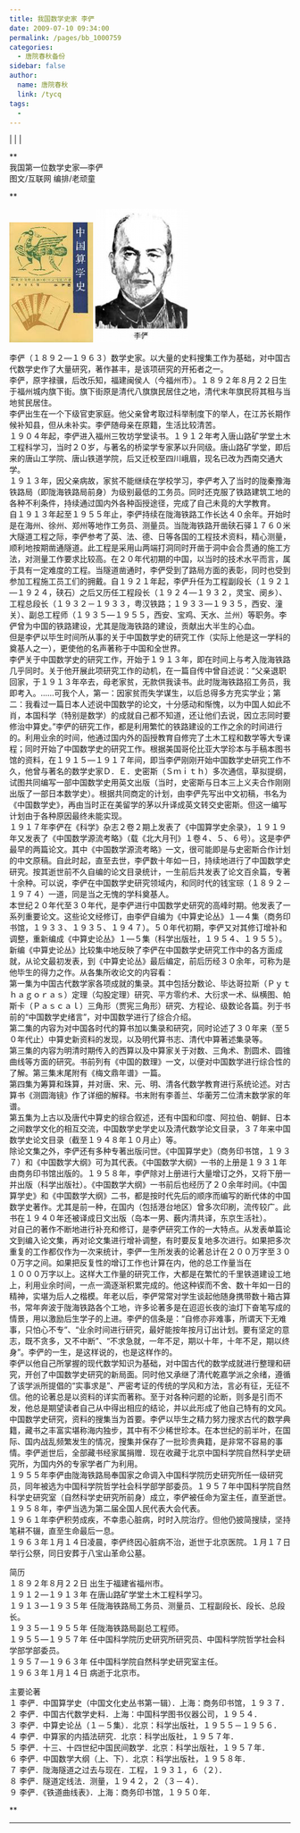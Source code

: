 ```yaml
---
title: 我国数学史家 李俨
date: 2009-07-10 09:34:00
permalink: /pages/bb_1000759
categories: 
  - 唐院春秋备份
sidebar: false
author: 
  name: 唐院春秋
  link: /tycq
tags: 
  - 
---
```


|  |  |

**  
我国第一位数学史家—李俨  
图文/互联网 编排/老顽童  
  
**

![](/pic/img.bimg.126.net_photo_CFeYE6EhulGDmPXWPBRX-g==_4274478996329239345.jpg)
![](/pic/img.bimg.126.net_photo_AddLPAGwKMg1gpqaDDRZ3g==_4274478996329239351.jpg)

  
  

李俨（１８９２—１９６３）数学史家。以大量的史料搜集工作为基础，对中国古代数学史作了大量研究，著作甚丰，是该项研究的开拓者之一。  
李俨，原字禄骥，后改乐知，福建闽侯人（今福州市）。１８９２年８月２２日生于福州城内旗下街。旗下街原是清代八旗旗民居住之地，清代末年旗民将其租与当地贫民居住。  
李俨出生在一个下级官吏家庭。他父亲曾考取过科举制度下的举人，在江苏长期作候补知县，但从未补实。李俨随母亲在原籍，生活比较清苦。  
１９０４年起，李俨进入福州三牧坊学堂读书。１９１２年考入唐山路矿学堂土木工程科学习，当时２０岁，与著名的桥梁学专家茅以升同级。唐山路矿学堂，即后来的唐山工学院、唐山铁道学院，后又迁校至四川峨眉，现名已改为西南交通大学。  
１９１３年，因父亲病故，家贫不能继续在学校学习，李俨考入了当时的陇秦豫海铁路局（即陇海铁路局前身）为级别最低的工务员。同时还克服了铁路建筑工地的各种不利条件，持续通过国内外各种函授途径，完成了自己未竟的大学教育。  
自１９１３年起至１９５５年止，李俨持续在陇海铁路工作长达４０余年。开始时是在海州、徐州、郑州等地作工务员、测量员。当陇海铁路开凿硖石驿１７６０米大隧道工程之际，李俨参考了英、法、德、日等各国的工程技术资料，精心测量，顺利地按期凿通隧道。此工程是采用山两端打洞同时开凿于洞中会合贯通的施工方法，对测量工作要求比较高。在２０年代初期的中国，以当时的技术水平而言，属于具有一定难度的工程。当隧道凿通时，李俨受到了路局方面的表彰，同时也受到参加工程施工员工们的拥戴。自１９２１年起，李俨升任为工程副段长（１９２１—１９２４，硖石）之后又历任工程段长（１９２４—１９３２，灵宝、阌乡）、工程总段长（１９３２－１９３３，粤汉铁路；１９３３—１９３５，西安、潼关）、副总工程师（１９３５—１９５５，西安、宝鸡、天水、兰州）等职务。李俨曾为中国的铁路建设，尤其是陇海铁路的建设，贡献出大半生的心血。  
但是李俨以毕生时间所从事的关于中国数学史的研究工作（实际上他是这一学科的奠基人之一），更使他的名声著称于中国和全世界。  
李俨关于中国数学史的研究工作，开始于１９１３年，即在时间上与考入陇海铁路几乎同时。关于他开展此项研究工作的动机，在一篇自传中曾自述说：“父亲退职回家，于１９１３年卒去，母老家贫，无款供我读书。此时陇海铁路招工务员，我即考入。……可我个人，第一：因家贫而失学谋生，以后总得多方充实学业；第二：我看过一篇日本人述说中国数学的论文，十分感动和惭愧，以为中国人如此不肖，本国科学（特别是数学）的成就自己都不知道，还让他们去说，因立志同时要修治中算史。”李俨的研究工作，都是利用繁忙的铁路建设的工作之余的时间进行的。利用业余的时间，他通过国内外的函授教育自修完了土木工程和数学等大专课程；同时开始了中国数学史的研究工作。根据美国哥伦比亚大学珍本与手稿本图书馆的资料，在１９１５—１９１７年间，即当李俨刚刚开始中国数学史研究工作不久，他曾与著名的数学史家Ｄ．Ｅ．史密斯（Ｓｍｉｔｈ）多次通信，草拟提纲，试图共同编写一部中国数学史用英文出版（当时，史密斯与日本三上义夫合作刚刚出版了一部日本数学史）。根据共同商定的计划，由李俨先写出中文初稿，书名为《中国数学史》，再由当时正在美留学的茅以升译成英文转交史密斯。但这一编写计划由于各种原因最终未能实现。  
１９１７年李俨在《科学》杂志２卷２期上发表了《中国算学史余录》，１９１９年又发表了《中国数学源流考略》（载《北大月刊》１卷４、５、６号）。这是李俨最早的两篇论文。其中《中国数学源流考略》一文，很可能即是与史密斯合作计划的中文原稿。自此时起，直至去世，李俨数十年如一日，持续地进行了中国数学史研究。按其逝世前不久自编的论文目录统计，一生前后共发表了论文百余篇，专著十余种。可以说，李俨在中国数学史研究领域内，和同时代的钱宝琮（１８９２－１９７４）一道，同是当之无愧的学科奠基人。  
本世纪２０年代至３０年代，是李俨进行中国数学史研究的高峰时期。他发表了一系列重要论文。这些论文经修订，由李俨自编为《中算史论丛》１—４集（商务印书馆，１９３３、１９３５、１９４７）。５０年代初期，李俨又对其修订增补和调整，重新编成《中算史论丛》１—５集（科学出版社，１９５４、１９５５）。新编《中算史论丛》比较集中地反映了李俨在中国数学史研究工作中的各方面成就，从论文最初发表，到《中算史论丛》最后编定，前后历经３０余年，可称为是他毕生的得力之作。从各集所收论文的内容看：  
第一集为中国古代数学家各项成就的集录。其中包括分数论、毕达哥拉斯（Ｐｙｔｈａｇｏｒａｓ）定理（勾股定理）研究、平方零约术、大衍求一术、纵横图、帕斯卡（Ｐａｓｃａｌ）三角形（贾宪三角形）研究、方程论、级数论各篇。列于书前的“中国数学史绪言”，对中国数学进行了综合介绍。  
第二集的内容为对中国各时代的算书加以集录和研究，同时论述了３０年来（至５０年代止）中算史新资料的发现，以及明代算书志、清代中算著述集录等。  
第三集的内容为明清时期传入的西算以及中算家关于对数、三角术、割圆术、圆锥曲线等方面的研究。书前列有《中国的数理》一文，以便对中国数学进行综合性的了解。第三集末尾附有《梅文鼎年谱》一篇。  
第四集为筹算和珠算，并对唐、宋、元、明、清各代数学教育进行系统论述。对古算书《测圆海镜》作了详细的解释。书末附有李善兰、华蘅芳二位清末数学家的年谱。  
第五集为上古以及唐代中算史的综合叙述，还有中国和印度、阿拉伯、朝鲜、日本之间数学文化的相互交流，中国数学史学史以及清代数学论文目录，３７年来中国数学史论文目录（截至１９４８年１０月止）等。  
除论文集之外，李俨还有多种专著出版问世。《中国算学史》（商务印书馆，１９３７）和《中国数学大纲》可为其代表。《中国数学大纲》一书的上册是１９３１年由商务印书馆出版的。１９５８年，李俨除对上册进行大量增订之外，又将下册一并出版（科学出版社）。《中国数学大纲》一书前后也经历了２０余年时间。《中国算学史》和《中国数学大纲》二书，都是按时代先后的顺序而编写的断代体的中国数学史著作。尤其是前一种，在国内（包括港台地区）曾多次印刷，流传较广。此书在１９４０年还被译成日文出版（岛本一男、薮内清共译，东京生活社）。  
对自己的著作不断地进行补充和修订，是李俨研究工作的一大特点。从发表单篇论文到编入论文集，再对论文集进行增补调整，有时要反复地多次进行。如果把多次重复的工作都仅作为一次来统计，李俨一生所发表的论著总计在２００万字至３００万字之间。如果把反复性的增订工作也计算在内，他的总工作量当在  
１０００万字以上。这样大工作量的研究工作，大都是在繁忙的千里铁道建设工地上，利用业余时间，一点一滴逐渐积累完成的。他这种锲而不舍、数十年如一日的精神，实堪为后人之楷模。年老以后，李俨常常对学生谈起他随身携带数十箱古算书，常年奔波于陇海铁路各个工地，许多论著多是在迢迢长夜的油灯下奋笔写成的情景，用以激励后生学子的上进。李俨的信条是：“自修亦非难事，所谓天下无难事，只怕心不专”、“业余时间进行研究，最好能按年按月订出计划。要有坚定的意志，既不贪多，又不中断”、“不求急就，一年不足，期以十年，十年不足，期以终身”。李俨的一生，是这样说的，也是这样作的。  
李俨以他自己所掌握的现代数学知识为基础，对中国古代的数学成就进行整理和研究，开创了中国数学史研究的新局面。同时他又承继了清代乾嘉学派之余绪，遵循了该学派所提倡的“实事求是”、严密考证的传统的学风和方法，言必有征，无征不信。他的论著总是以资料的详实而著称。至于对各种问题的论断，则多是引而不发，他总是期望读者自己从中得出相应的结论，并以此形成了他自己特有的文风。  
中国数学史研究，资料的搜集当为首要。李俨以毕生之精力努力搜求古代的数学典籍，藏书之丰富实堪称海内独步，其中有不少稀世珍本。在本世纪的前半叶，在国际、国内战乱频繁发生的情况，搜集并保存了一批珍贵典籍，是非常不容易的事情。李俨逝世后，全部藏书经家属捐赠．现在收藏于北京中国科学院自然科学史研究所，为国内外的专家学者广为利用。  
１９５５年李俨由陇海铁路局奉国家之命调入中国科学院历史研究所任一级研究员，同年被选为中国科学院哲学社会科学部学部委员。１９５７年中国科学院自然科学史研究室（自然科学史研究所前身）成立，李俨被任命为室主任，直至逝世。１９５８年，李俨当选为第二届全国人民代表大会代表。  
１９６１年李俨积劳成疾，不幸患心脏病，时时入院治疗。但他仍披简搜牍，坚持笔耕不辍，直至生命最后一息。  
１９６３年１月１４日凌晨，李俨终因心脏病不治，逝世于北京医院。１月１７日举行公祭，同日安葬于八宝山革命公墓。  
  
简历  
１８９２年８月２２日 出生于福建省福州市。  
１９１２—１９１３年 在唐山路矿学堂土木工程科学习。  
１９１３—１９３５年 任陇海铁路局工务员、测量员、工程副段长、段长、总段长。  
１９３５—１９５５年 任陇海铁路局副总工程师。  
１９５５—１９５７年 任中国科学院历史研究所研究员、中国科学院哲学社会科学部学部委员。  
１９５７—１９６３年 任中国科学院自然科学史研究室主任。  
１９６３年１月１４日 病逝于北京市。  
  
主要论著  
１ 李俨．中国算学史（中国文化史丛书第一辑）．上海：商务印书馆，１９３７．  
２ 李俨．中国古代数学史料．上海：中国科学图书仪器公司，１９５４．  
３ 李俨．中算史论丛（１－５集）．北京：科学出版社，１９５５－１９５６．  
４ 李俨．中算家的内插法研究．北京：科学出版社，１９５７年．  
５ 李俨．十三、十四世纪中国民间数学．北京：科学出版社，１９５７年．  
６ 李俨．中国数学大纲（上、下）．北京：科学出版社，１９５８年．  
７ 李俨．陇海隧道之过去与现在．工程，１９３１，６（２）．  
８ 李俨．隧道定线法．测量，１９４２，２（３－４）．  
９ 李俨．《铁道曲线表》．上海：商务印书馆，１９５０年．  
  
**  
  
---